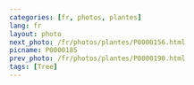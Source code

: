 ```yaml
---
categories: [fr, photos, plantes]
lang: fr
layout: photo
next_photo: /fr/photos/plantes/P0000156.html
picname: P0000185
prev_photo: /fr/photos/plantes/P0000190.html
tags: [Tree]
---
```


